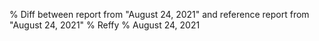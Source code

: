 % Diff between report from "August 24, 2021" and reference report from "August 24, 2021"
% Reffy
% August 24, 2021

